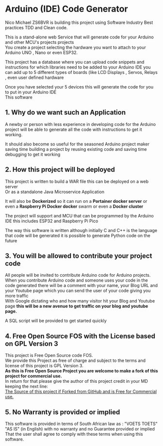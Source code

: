 # Arduino (IDE) Code Generator
Nico Michael ZS6BVR is building this project using Software Industry Best practices TDD and Clean code.

This is a stand-alone web Service that will generate code for your Arduino and other MCU's projects projects  
You create a project selecting the hardware you want to attach to your Arduino UNO , Nano or even ESP32.  
  

This project has a database where you can upload code snippets and instructions for which libraries need to be added to your Arduino IDE you can add up to 5 different types of boards (like LCD Displays , Servos, Relays , even user defined hardware

Once you have selected your 5 devices this will generate the code for you to put in your Arduino IDE  
This software 

## 1. Why do we want such an Application 
A newby or person with less experience in developing code for the Arduino project will be able to generate all the code with instructions to get it working.  
  
It should also become so useful for the seasoned Arduino project maker saving time building a project by reusing existing code and saving time debugging to get it working 


## 2. How this project will be deployed
This project is written to build a WAR file this can be deployed on a web server  
Or as a standalone Java Microservice Application  
  
It will also be **Dockerized** so it can run on a **Portainer docker server** or even a **Raspberry Pi Docker docker** swarm or even a **Docker cluster**

The project will support and MCU that can be programmed by the Arduino IDE this includes ESP32 and Raspberry Pi Pico  
  
The way this software is written although initially C and C++ is the language that code will be generated it is possible to generate Python code on the future   
  
## 3. You will be allowed to contribute your project code
All people will be invited to contribute Arduino code for Arduino projects. When you contribute Arduino code and someone uses your code in the code generated there will be a comment with your name, your Blog URL and your Youtube page which you can send the user of your code giving you more traffic   
With Google dictating who and how many visitor hit your Blog and Youtube page **this will be a new avenue to get traffic on your blog and youtube page.**  

A SQL script will be provided to get started quickly

## 4. Free Open Source FOS with the License based on GPL Version 3

This project is Free Open Source code FOS.   
We provide this Project as free of charge and subject to the terms and license of this project is GPL Version 3.   
**As this is Free Open Source Project you are welcome to make a fork of this project for commercial use.**   
In return for that please give the author of this project credit in your MD keeping the next line:   
[The Source of this project if Forked from GitHub and is Free for Commercial use.](https://github.com/nic0michael/RabbitMQProducerMicroservice)

## 5. No Warranty is provided or implied
This software is provided in terms of South African law as : "VOETS TOETS" "AS IS" (in English) with no warranty and no Guarantee provided or implied That the user shall agree to comply with these terms when using this software.

